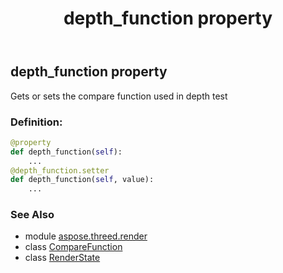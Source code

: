 ﻿---
title: depth_function property
second_title: Aspose.3D for Python via .NET API References
description: 
type: docs
weight: 80
url: /python-net/aspose.threed.render/renderstate/depth_function/
is_root: false
---

## depth_function property


Gets or sets the compare function used in depth test
### Definition:
```python
@property
def depth_function(self):
    ...
@depth_function.setter
def depth_function(self, value):
    ...
```

### See Also
* module [aspose.threed.render](../../)
* class [CompareFunction](/3d/python-net/aspose.threed.render/comparefunction)
* class [RenderState](/3d/python-net/aspose.threed.render/renderstate)

